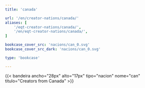 ```yaml
---
title: 'canada'

url: '/en/creator-nations/canada/'
aliases: [
    '/eqt-creator-nations/canada/',
    '/en/eqt-creator-nations/canada/',
]

bookcase_cover_src: 'nacions/can_0.svg'
bookcase_cover_src_dark: 'nacions/can_0.svg'

type: 'bookcase'

---
```

{{< bandeira ancho="28px" alto="17px" tipo="nacion" nome="can" titulo="Creators from Canada" >}}

